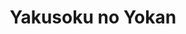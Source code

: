 --- 
title: "Yakusoku no Yokan"
publishdate: "2019-5-4T16:48:46+02:00"
src: "https://365manga.net/manga/yakusoku-no-yokan"
image: "https://data.365manga.net/images/thumbnails/19489-yakusoku-no-yokan.jpg"
description: "Can a male escort find love with a needy author?"
---